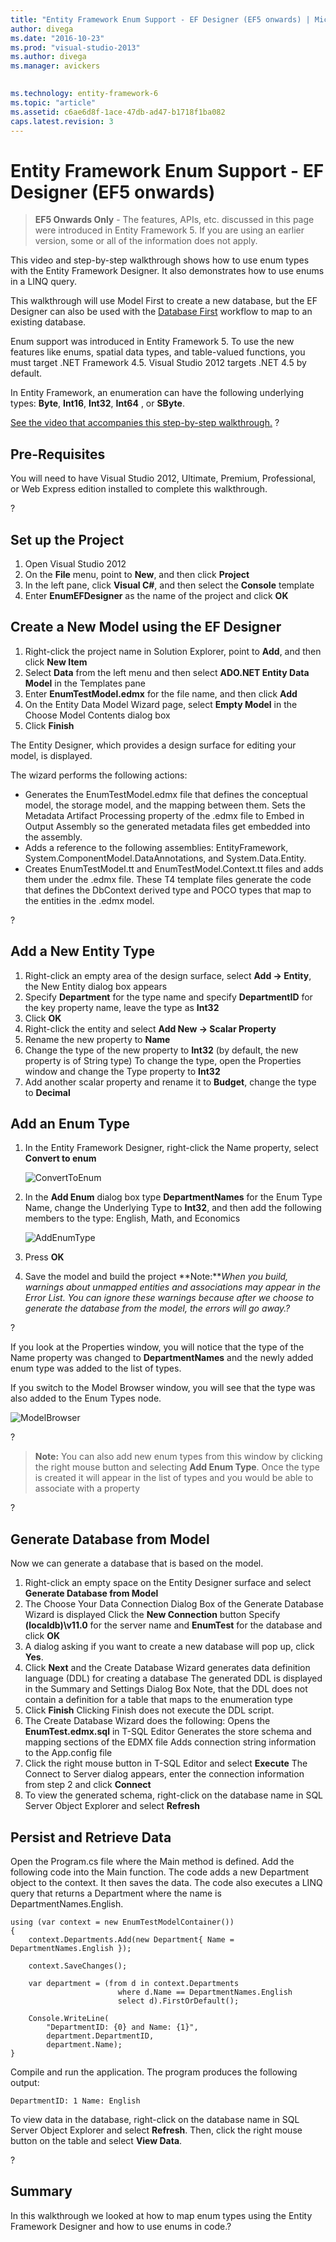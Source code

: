 ```yaml
---
title: "Entity Framework Enum Support - EF Designer (EF5 onwards) | Microsoft Docs"
author: divega
ms.date: "2016-10-23"
ms.prod: "visual-studio-2013"
ms.author: divega
ms.manager: avickers
 

ms.technology: entity-framework-6
ms.topic: "article"
ms.assetid: c6ae6d8f-1ace-47db-ad47-b1718f1ba082
caps.latest.revision: 3
---
```

# Entity Framework Enum Support - EF Designer (EF5 onwards)
> **EF5 Onwards Only** - The features, APIs, etc. discussed in this page were introduced in Entity Framework 5. If you are using an earlier version, some or all of the information does not apply.

This video and step-by-step walkthrough shows how to use enum types with the Entity Framework Designer. It also demonstrates how to use enums in a LINQ query.

This walkthrough will use Model First to create a new database, but the EF Designer can also be used with the [Database First](../ef6/entity-framework-database-first.md) workflow to map to an existing database.

Enum support was introduced in Entity Framework 5. To use the new features like enums, spatial data types, and table-valued functions, you must target .NET Framework 4.5. Visual Studio 2012 targets .NET 4.5 by default.

In Entity Framework, an enumeration can have the following underlying types: **Byte**, **Int16**, **Int32**, **Int64** , or **SByte**.

[See the video that accompanies this step-by-step walkthrough.](../ef6/entity-framework-enum-support-ef-designer-ef5-onwards-video.md)
?

## Pre-Requisites

You will need to have Visual Studio 2012, Ultimate, Premium, Professional, or Web Express edition installed to complete this walkthrough.

?

## Set up the Project

1.  Open Visual Studio 2012
2.  On the **File** menu, point to **New**, and then click **Project**
3.  In the left pane, click **Visual C\#**, and then select the **Console** template
4.  Enter **EnumEFDesigner** as the name of the project and click **OK**

## Create a New Model using the EF Designer

1.  Right-click the project name in Solution Explorer, point to **Add**, and then click **New Item**
2.  Select **Data** from the left menu and then select **ADO.NET Entity Data Model** in the Templates pane
3.  Enter **EnumTestModel.edmx** for the file name, and then click **Add**
4.  On the Entity Data Model Wizard page, select **Empty Model** in the Choose Model Contents dialog box
5.  Click **Finish**

The Entity Designer, which provides a design surface for editing your model, is displayed.

The wizard performs the following actions:

-   Generates the EnumTestModel.edmx file that defines the conceptual model, the storage model, and the mapping between them. Sets the Metadata Artifact Processing property of the .edmx file to Embed in Output Assembly so the generated metadata files get embedded into the assembly.
-   Adds a reference to the following assemblies: EntityFramework, System.ComponentModel.DataAnnotations, and System.Data.Entity.
-   Creates EnumTestModel.tt and EnumTestModel.Context.tt files and adds them under the .edmx file. These T4 template files generate the code that defines the DbContext derived type and POCO types that map to the entities in the .edmx model.

?

## Add a New Entity Type

1.  Right-click an empty area of the design surface, select **Add -&gt; Entity**, the New Entity dialog box appears
2.  Specify **Department** for the type name and specify **DepartmentID** for the key property name, leave the type as **Int32**
3.  Click **OK**
4.  Right-click the entity and select **Add New -&gt; Scalar Property**
5.  Rename the new property to **Name**
6.  Change the type of the new property to **Int32** (by default, the new property is of String type)
    To change the type, open the Properties window and change the Type property to **Int32**
7.  Add another scalar property and rename it to **Budget**, change the type to **Decimal**

## Add an Enum Type

1.  In the Entity Framework Designer, right-click the Name property, select **Convert to enum**
    
    ![ConvertToEnum](../ef6/media/converttoenum.png)
    
2.  In the **Add Enum** dialog box type **DepartmentNames** for the Enum Type Name, change the Underlying Type to **Int32**, and then add the following members to the type: English, Math, and Economics
    
    ![AddEnumType](../ef6/media/addenumtype.png)
    
3.  Press **OK**
4.  Save the model and build the project
    **Note:***When you build, warnings about unmapped entities and associations may appear in the Error List. You can ignore these warnings because after we choose to generate the database from the model, the errors will go away.?*

?

If you look at the Properties window, you will notice that the type of the Name property was changed to **DepartmentNames** and the newly added enum type was added to the list of types.

If you switch to the Model Browser window, you will see that the type was also added to the Enum Types node.

![ModelBrowser](../ef6/media/modelbrowser.png)

?

> **Note:** You can also add new enum types from this window by clicking the right mouse button and selecting **Add Enum Type**. Once the type is created it will appear in the list of types and you would be able to associate with a property

?

## Generate Database from Model

Now we can generate a database that is based on the model.

1.  Right-click an empty space on the Entity Designer surface and select **Generate Database from Model**
2.  The Choose Your Data Connection Dialog Box of the Generate Database Wizard is displayed
    Click the **New Connection** button
    Specify **(localdb)\\v11.0** for the server name and **EnumTest** for the database and click **OK**
3.  A dialog asking if you want to create a new database will pop up, click **Yes**.
4.  Click **Next** and the Create Database Wizard generates data definition language (DDL) for creating a database
    The generated DDL is displayed in the Summary and Settings Dialog Box
    Note, that the DDL does not contain a definition for a table that maps to the enumeration type
5.  Click **Finish**
    Clicking Finish does not execute the DDL script.
6.  The Create Database Wizard does the following:
    Opens the **EnumTest.edmx.sql** in T-SQL Editor
    Generates the store schema and mapping sections of the EDMX file
    Adds connection string information to the App.config file
7.  Click the right mouse button in T-SQL Editor and select **Execute**
    The Connect to Server dialog appears, enter the connection information from step 2 and click **Connect**
8.  To view the generated schema, right-click on the database name in SQL Server Object Explorer and select **Refresh**

## Persist and Retrieve Data

Open the Program.cs file where the Main method is defined. Add the following code into the Main function. The code adds a new Department object to the context. It then saves the data. The code also executes a LINQ query that returns a Department where the name is DepartmentNames.English.

```
using (var context = new EnumTestModelContainer()) 
{ 
    context.Departments.Add(new Department{ Name = DepartmentNames.English }); 
 
    context.SaveChanges(); 
 
    var department = (from d in context.Departments 
                        where d.Name == DepartmentNames.English 
                        select d).FirstOrDefault(); 
 
    Console.WriteLine( 
        "DepartmentID: {0} and Name: {1}", 
        department.DepartmentID,  
        department.Name); 
}
```

Compile and run the application. The program produces the following output:

```
DepartmentID: 1 Name: English
```

To view data in the database, right-click on the database name in SQL Server Object Explorer and select **Refresh**. Then, click the right mouse button on the table and select **View Data**.

?

## Summary

In this walkthrough we looked at how to map enum types using the Entity Framework Designer and how to use enums in code.?
